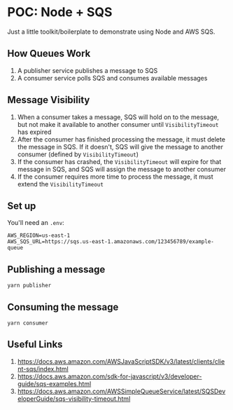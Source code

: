 # POC: Node + SQS

Just a little toolkit/boilerplate to demonstrate using Node and AWS SQS.

## How Queues Work

1. A publisher service publishes a message to SQS
1. A consumer service polls SQS and consumes available messages

## Message Visibility

1. When a consumer takes a message, SQS will hold on to the message, but not make it available to another consumer until `VisibilityTimeout` has expired
1. After the consumer has finished processing the message, it must delete the message in SQS. If it doesn't, SQS will give the message to another consumer (defined by `VisibilityTimeout`)
1. If the consumer has crashed, the `VisibilityTimeout` will expire for that message in SQS, and SQS will assign the message to another consumer
1. If the consumer requires more time to process the message, it must extend the `VisibilityTimeout`

## Set up

You'll need an `.env`:

```
AWS_REGION=us-east-1
AWS_SQS_URL=https://sqs.us-east-1.amazonaws.com/123456789/example-queue
```

## Publishing a message

`yarn publisher`

## Consuming the message

`yarn consumer`

## Useful Links

1. https://docs.aws.amazon.com/AWSJavaScriptSDK/v3/latest/clients/client-sqs/index.html
1. https://docs.aws.amazon.com/sdk-for-javascript/v3/developer-guide/sqs-examples.html
1. https://docs.aws.amazon.com/AWSSimpleQueueService/latest/SQSDeveloperGuide/sqs-visibility-timeout.html
